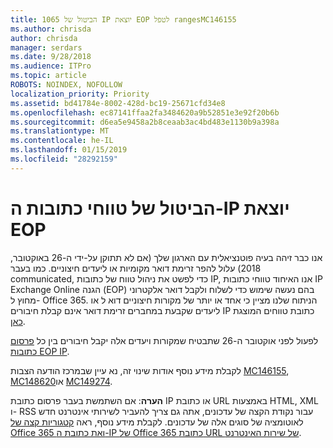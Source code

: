 ```yaml
---
title: 1065 הביטול של IP יוצאת EOP לטפל rangesMC146155
ms.author: chrisda
author: chrisda
manager: serdars
ms.date: 9/28/2018
ms.audience: ITPro
ms.topic: article
ROBOTS: NOINDEX, NOFOLLOW
localization_priority: Priority
ms.assetid: bd41784e-8002-428d-bc19-25671cfd34e8
ms.openlocfilehash: ec87141ffaa2fa3484620a9b52851e3e92f20b6b
ms.sourcegitcommit: d6ea5e9458a2b8ceaab3ac4bd483e1130b9a398a
ms.translationtype: MT
ms.contentlocale: he-IL
ms.lasthandoff: 01/15/2019
ms.locfileid: "28292159"
---
```

# <a name="deprecation-of-eop-outbound-ip-address-ranges"></a>הביטול של טווחי כתובות ה-IP יוצאת EOP

אנו כבר זיהה בעיה פוטנציאלית עם הארגון שלך (אם לא תתוקן על-ידי ה-26 באוקטובר, 2018) עלול להפר זרימת דואר מקומיות או ליעדים חיצוניים. כמו בעבר communicated, כדי לפשט את ניהול טווח של כתובות IP, אנו האיחוד טווחי כתובות IP Exchange Online הגנה (EOP) בהם נעשה שימוש כדי לשלוח ולקבל דואר אלקטרוני מחוץ ל- Office 365. הניתוח שלנו מציין כי אחד או יותר של מקורות חיצוניים דוא ל או ליעדים שקבעת במחברים זרימת דואר אינם קבלת חיבורים IP כתובת טווחים המוצגת [כאן](https://docs.microsoft.com/office365/SecurityCompliance/eop/exchange-online-protection-ip-addresses).
  
לפעול לפני אוקטובר ה-26 שתבטיח שמקורות ויעדים אלה יקבל חיבורים בין כל [פרסום כתובות EOP IP](https://docs.microsoft.com/office365/SecurityCompliance/eop/exchange-online-protection-ip-addresses).
  
לקבלת מידע נוסף אודות שינוי זה, נא עיין שבמרכז הודעה הצבות [MC146155](https://portal.office.com/AdminPortal/home?switchtomodern=true#/MessageCenter?id=MC146155), [MC148620](https://portal.office.com/AdminPortal/home?switchtomodern=true#/MessageCenter?id=MC148620)או [MC149274](https://portal.office.com/AdminPortal/home?switchtomodern=true#/MessageCenter?id=MC149274).
  
 **הערה**: אם השתמשת בעבר פרסום כתובת IP או כתובת URL באמצעות HTML, XML ו- RSS עבור נקודת הקצה של עדכונים, אתה גם צריך להעביר לשירותי אינטרנט חדש לאוטומציה של סוגים אלה של עדכונים. לקבלת מידע נוסף, ראה [קטגוריות קצה של Office 365 ואת כתובת ה-IP של Office 365 כתובת URL של שירות האינטרנט](https://techcommunity.microsoft.com/t5/Office-365-Blog/Announcing-Office-365-endpoint-categories-and-Office-365-IP/ba-p/177638).
  

